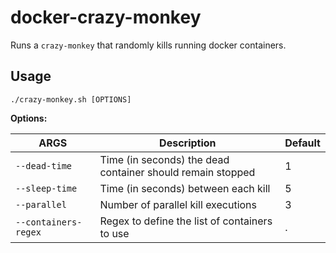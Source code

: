 # docker-crazy-monkey

Runs a `crazy-monkey` that randomly kills running docker containers.

## Usage

`./crazy-monkey.sh [OPTIONS]`

**Options:**

|ARGS|Description|Default|
-----|-----------|-------|
|`--dead-time`|Time (in seconds) the dead container should remain stopped|1|
|`--sleep-time`|Time (in seconds) between each kill|5|
|`--parallel`|Number of parallel kill executions|3|
|`--containers-regex`|Regex to define the list of containers to use|.|
